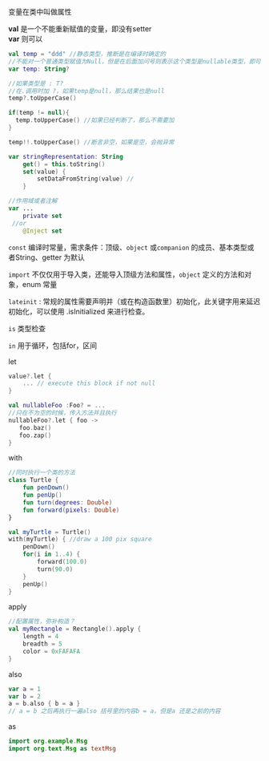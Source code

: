 变量在类中叫做属性

**val** 是一个不能重新赋值的变量，即没有setter  
**var** 则可以  

```kotlin
val temp = "ddd" //静态类型，推断是在编译时确定的
//不能对一个普通类型赋值为Null，但是在后面加问号则表示这个类型是nullable类型，即可以设置为null
var temp: String?

//如果类型是 : T?
//在.调用时加 ?，如果temp是null，那么结果也是null
temp?.toUpperCase() 

if(temp != null){
  temp.toUpperCase() //如果已经判断了，那么不需要加
}

temp!!.toUpperCase() //断言非空，如果是空，会抛异常
```

```kotlin
var stringRepresentation: String
    get() = this.toString()
    set(value) {
        setDataFromString(value) //
    }

//作用域或者注解
var ...
    private set
 //or 
    @Inject set
```





`const` 编译时常量，需求条件：顶级、`object` 或`companion` 的成员、基本类型或者String、getter 为默认

`import` 不仅仅用于导入类，还能导入顶级方法和属性，`object` 定义的方法和对象，enum 常量

`lateinit` : 常规的属性需要声明并（或在构造函数里）初始化，此关键字用来延迟初始化，可以使用 .isInitialized 来进行检查。



`is` 类型检查

`in` 用于循环，包括for，区间



let

```kotlin
value?.let {
    ... // execute this block if not null
}

val nullableFoo :Foo? = ...
//只在不为空的时候，传入方法并且执行
nullableFoo?.let { foo ->
   foo.baz()
   foo.zap()
}
```

with

```kotlin
//同时执行一个类的方法
class Turtle {
    fun penDown()
    fun penUp()
    fun turn(degrees: Double)
    fun forward(pixels: Double)
}

val myTurtle = Turtle()
with(myTurtle) { //draw a 100 pix square
    penDown()
    for(i in 1..4) {
        forward(100.0)
        turn(90.0)
    }
    penUp()
}
```

apply

```kotlin
//配置属性，弥补构造？
val myRectangle = Rectangle().apply {
    length = 4
    breadth = 5
    color = 0xFAFAFA
}
```

also

```kotlin
var a = 1
var b = 2
a = b.also { b = a }
// a = b 之后再执行一遍also 括号里的内容b = a，但是a 还是之前的内容
```

as

```kotlin
import org.example.Msg
import org.text.Msg as textMsg
```


